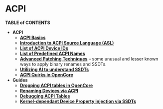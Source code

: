 # ACPI

**TABLE of CONTENTS**

- **ACPI**
    - [**ACPI Basics**](/00_ACPI/ACPI_Basics/README.md#acpi-basics)
	- [**Introduction to ACPI Source Language (ASL)**](/00_ACPI/ACPI_Basics/ASL_Basics.md)
	- [**List of ACPI Device IDs**](/00_ACPI/ACPI_Basics/ACPI_Device_IDs.md)
	- [**List of Predefined ACPI Names**](/00_ACPI/ACPI_Basics/Predefined_ACPI_Names.md)
	- [**Advanced Patching Techniques**](/00_ACPI/ACPI_Basics/Advanced_Patching_Techniques.md) – some unusual and lesser known ways to apply binary renames and SSDTs.
	- [**Utilizing AI to understand SSDTs**](/00_ACPI/Utilizing_AI_to_understand_ACPI.md)
	- [**ACPI Quirks in OpenCore**](/00_ACPI/ACPI_Patches_OpenCore/README.md#how-opencore-handles-acpi)
- **Guides**
	- [**Dropping ACPI tables in OpenCore**](/00_ACPI/ACPI_Dropping_Tables/README.md#dropping-acpi-tables)
	- [**Renaming Devices via ACPI**](/00_ACPI/ACPI_Rename_Devices/README.md)
	- [**Debugging ACPI Tables**](/00_ACPI/ACPI_Debugging/README.md)
	- [**Kernel-dependant Device Property injection via SSDTs**]((https://github.com/b00t0x/opencore-macos-version-specific-dp))

